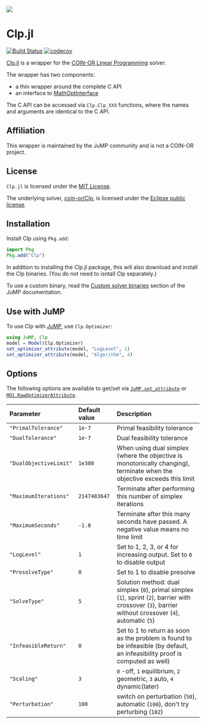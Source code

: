 ![](https://www.coin-or.org/wordpress/wp-content/uploads/2014/08/COINOR.png)

# Clp.jl

[![Build Status](https://github.com/jump-dev/Clp.jl/workflows/CI/badge.svg?branch=master)](https://github.com/jump-dev/Clp.jl/actions?query=workflow%3ACI)
[![codecov](https://codecov.io/gh/jump-dev/Clp.jl/branch/master/graph/badge.svg)](https://codecov.io/gh/jump-dev/Clp.jl)

[Clp.jl](https://github.com/jump-dev/Clp.jl) is a wrapper for the
[COIN-OR Linear Programming](https://projects.coin-or.org/Clp) solver.

The wrapper has two components:
 * a thin wrapper around the complete C API
 * an interface to [MathOptInterface](https://github.com/jump-dev/MathOptInterface.jl)

The C API can be accessed via `Clp.Clp_XXX` functions, where the names and
arguments are identical to the C API.

## Affiliation

This wrapper is maintained by the JuMP community and is not a COIN-OR project.

## License

`Clp.jl` is licensed under the [MIT License](https://github.com/jump-dev/Clp.jl/blob/master/LICENSE.md).

The underlying solver, [coin-or/Clp](https://github.com/coin-or/Clp), is
licensed under the [Eclipse public license](https://github.com/coin-or/Clp/blob/master/LICENSE).

## Installation

Install Clp using `Pkg.add`:
```julia
import Pkg
Pkg.add("Clp")
```

In addition to installing the Clp.jl package, this will also download and
install the Clp binaries. (You do not need to isntall Clp separately.)

To use a custom binary, read the [Custom solver binaries](https://jump.dev/JuMP.jl/stable/developers/custom_solver_binaries/)
section of the JuMP documentation.

## Use with JuMP

To use Clp with [JuMP](https://github.com/jump-dev/JuMP.jl), use `Clp.Optimizer`:
```julia
using JuMP, Clp
model = Model(Clp.Optimizer)
set_optimizer_attribute(model, "LogLevel", 1)
set_optimizer_attribute(model, "Algorithm", 4)
```

## Options

The following options are available to get/set via [`JuMP.set_attribute`](@ref)
or [`MOI.RawOptimizerAttribute`](@ref).

| Parameter | Default value | Description |
|:----------|:--------------|:----------|
| `"PrimalTolerance"` | `1e-7` | Primal feasibility tolerance |
| `"DualTolerance"`   | `1e-7` | Dual feasibility tolerance |
| `"DualObjectiveLimit"` | `1e308` | When using dual simplex (where the objective is monotonically changing), terminate when the objective exceeds this limit |
| `"MaximumIterations"` | `2147483647` | Terminate after performing this number of simplex iterations |
| `"MaximumSeconds"` | `-1.0` | Terminate after this many seconds have passed. A negative value means no time limit |
| `"LogLevel"` | `1` | Set to 1, 2, 3, or 4 for increasing output. Set to `0` to disable output |
| `"PresolveType"` | `0` | Set to 1 to disable presolve |
| `"SolveType"` | `5` | Solution method: dual simplex (`0`), primal simplex (`1`), sprint (`2`), barrier with crossover (`3`), barrier without crossover (`4`), automatic (`5`) |
| `"InfeasibleReturn"` | `0` | Set to 1 to return as soon as the problem is found to be infeasible (by default, an infeasibility proof is computed as well) |
| `"Scaling"` | `3` | `0` -off, `1` equilibrium, `2` geometric, `3` auto, `4` dynamic(later) |
| `"Perturbation"` | `100` | switch on perturbation (`50`), automatic (`100`), don't try perturbing (`102`) |
